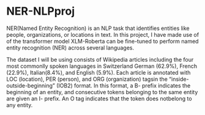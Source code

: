 # NER-NLPproj

NER(Named Entity Recognition) is an NLP task that identifies entities like people, organizations, or locations in text. In this project, I have made use of of the transformer model XLM-Roberta can be fine-tuned to perform named entity recognition (NER) across several languages.

The dataset I will be using consists of Wikipedia articles including the four most commonlly spoken languages in Switzerland German (62.9%), French (22.9%), Italian(8.4%), and English (5.9%). 
Each article is annotated with LOC (location), PER (person), and ORG (organization) tagsin the “inside-outside-beginning” (IOB2) format. In this format, a B- prefix indicates the beginning of an entity, and consecutive tokens belonging to the same entity are given an I- prefix. An O tag indicates that the token does notbelong to any entity.
